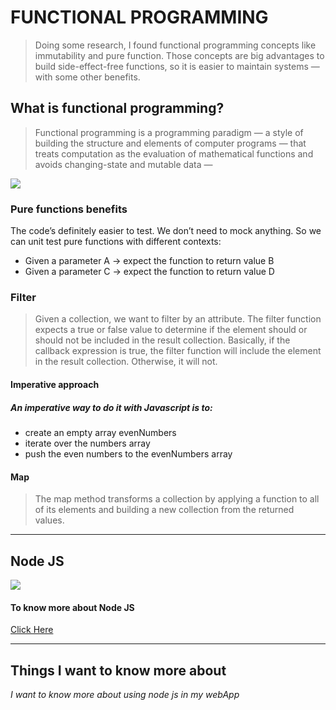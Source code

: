 # FUNCTIONAL PROGRAMMING

> Doing some research, I found functional programming concepts like immutability and pure function. Those concepts are big advantages to build side-effect-free functions, so it is easier to maintain systems — with some other benefits.


## What is functional programming?

> Functional programming is a programming paradigm — a style of building the structure and elements of computer programs — that treats computation as the evaluation of mathematical functions and avoids changing-state and mutable data —

![](https://ahsensaeed.com/wp-content/uploads/2019/11/11yVFdiXsp3u40OZfCrG14A-768x470.png
)

### Pure functions benefits
The code’s definitely easier to test. We don’t need to mock anything. So we can unit test pure functions with different contexts:
- Given a parameter A → expect the function to return value B
- Given a parameter C → expect the function to return value D

### Filter

> Given a collection, we want to filter by an attribute. The filter function expects a true or false value to determine if the element should or should not be included in the result collection. Basically, if the callback expression is true, the filter function will include the element in the result collection. Otherwise, it will not.

#### Imperative approach
##### An imperative way to do it with Javascript is to:
- create an empty array evenNumbers
- iterate over the numbers array
- push the even numbers to the evenNumbers array


#### Map

> The map method transforms a collection by applying a function to all of its elements and building a new collection from the returned values.

<hr>


## Node JS 

![](https://i.stack.imgur.com/KO2J9.png)

#### To know more about Node JS 



[Click Here](https://www.youtube.com/watch?v=xHLd36QoS4k&ab_channel=TheNetNinja)


<hr>

## Things I want to know more about

_I want to know more about using node js in my webApp_

